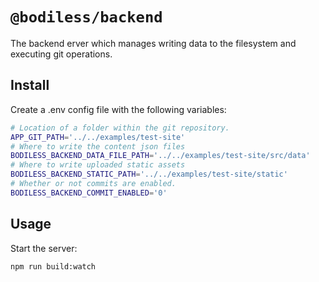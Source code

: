 # `@bodiless/backend`

The backend erver which manages writing data to the filesystem and executing git
operations.

## Install

Create a .env config file with the following variables:
```bash
# Location of a folder within the git repository.
APP_GIT_PATH='../../examples/test-site'
# Where to write the content json files
BODILESS_BACKEND_DATA_FILE_PATH='../../examples/test-site/src/data'
# Where to write uploaded static assets
BODILESS_BACKEND_STATIC_PATH='../../examples/test-site/static'
# Whether or not commits are enabled.
BODILESS_BACKEND_COMMIT_ENABLED='0'
```


## Usage

Start the server:
```bash
npm run build:watch
```
